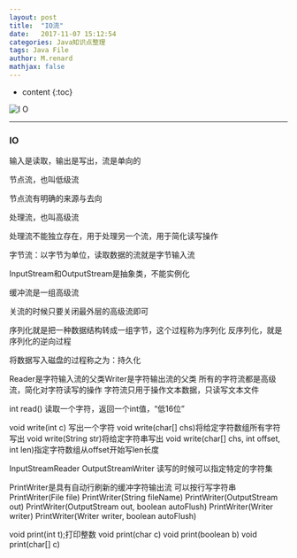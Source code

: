 ```yaml
---
layout: post
title:  "IO流"
date:   2017-11-07 15:12:54
categories: Java知识点整理
tags: Java File
author: M.renard
mathjax: false
---
```


* content
{:toc}

![I O](http://upload-images.jianshu.io/upload_images/5135237-f82793c27ea19893.jpg?imageMogr2/auto-orient/strip%7CimageView2/2/w/1240)
***




### IO

输入是读取，输出是写出，流是单向的

节点流，也叫低级流

节点流有明确的来源与去向

处理流，也叫高级流

处理流不能独立存在，用于处理另一个流，用于简化读写操作

字节流：以字节为单位，读取数据的流就是字节输入流

InputStream和OutputStream是抽象类，不能实例化

缓冲流是一组高级流

关流的时候只要关闭最外层的高级流即可

序列化就是把一种数据结构转成一组字节，这个过程称为序列化
反序列化，就是序列化的逆向过程

将数据写入磁盘的过程称之为：持久化

Reader是字符输入流的父类Writer是字符输出流的父类
所有的字符流都是高级流，简化对字符读写的操作
字符流只用于操作文本数据，只读写文本文件

int read() 
读取一个字符，返回一个int值，“低16位”

void write(int c) 写出一个字符
void write(char[] chs)将给定字符数组所有字符写出
void write(String str)将给定字符串写出
void write(char[] chs, int offset, int len)指定字符数组从offset开始写len长度

InputStreamReader
OutputStreamWriter
读写的时候可以指定特定的字符集

PrintWriter是具有自动行刷新的缓冲字符输出流
可以按行写字符串
PrintWriter(File file)
PrintWriter(String fileName)
PrintWriter(OutputStream out)
PrintWriter(OutputStream out, boolean autoFlush)
PrintWriter(Writer writer)
PrintWriter(Writer writer, boolean autoFlush)

void print(int t);打印整数
void print(char c)
void print(boolean b)
void print(char[] c)

